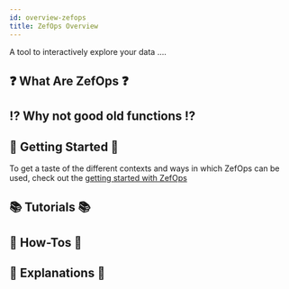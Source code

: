 ```yaml
---
id: overview-zefops
title: ZefOps Overview
---
```


  
  
A tool to interactively explore your data ....  
  
    
## ❓ What Are ZefOps ❓  
  
  
## ⁉️ Why not good old functions ⁉️  
  
## 🌱 Getting Started 🌱  
To get a taste of the different contexts and ways in which ZefOps can be used, check out the [getting started with ZefOps](zef-ops-getting-started)   
  
  
  
  
## 📚 Tutorials 📚  
  
  
## 🤠 How-Tos 🤠  
  
  
## 📖 Explanations 📖  
  
